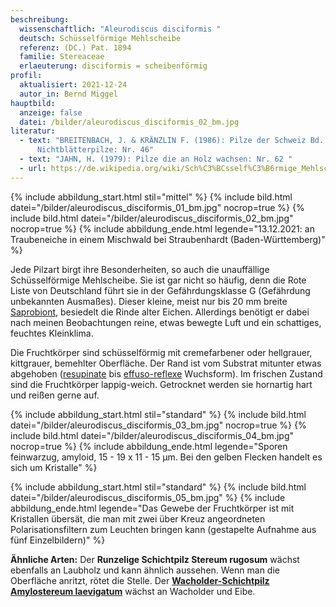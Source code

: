 ```yaml
---
beschreibung:
  wissenschaftlich: "Aleurodiscus disciformis "
  deutsch: Schüsselförmige Mehlscheibe
  referenz: (DC.) Pat. 1894
  familie: Stereaceae
  erlaeuterung: disciformis = scheibenförmig
profil:
  aktualisiert: 2021-12-24
  autor_in: Bernd Miggel
hauptbild:
  anzeige: false
  datei: /bilder/aleurodiscus_disciformis_02_bm.jpg
literatur:
  - text: "BREITENBACH, J. & KRÄNZLIN F. (1986): Pilze der Schweiz Bd. 2,
      Nichtblätterpilze: Nr. 46"
  - text: "JAHN, H. (1979): Pilze die an Holz wachsen: Nr. 62 "
  - url: https://de.wikipedia.org/wiki/Sch%C3%BCsself%C3%B6rmige_Mehlscheibe
---
```

{% include abbildung_start.html stil="mittel" %}
{% include bild.html datei="/bilder/aleurodiscus_disciformis_01_bm.jpg" nocrop=true %}
{% include bild.html datei="/bilder/aleurodiscus_disciformis_02_bm.jpg" nocrop=true %}
{% include abbildung_ende.html legende="13.12.2021: an Traubeneiche in einem Mischwald bei Straubenhardt (Baden-Württemberg)" %}

Jede Pilzart birgt ihre Besonderheiten, so auch die unauffällige Schüsselförmige Mehlscheibe. Sie ist gar nicht so häufig, denn die Rote Liste von Deutschland führt sie in der Gefährdungsklasse G (Gefährdung unbekannten Ausmaßes). Dieser kleine, meist nur bis 20 mm breite [Saprobiont](saprobiontisch "Glossar"), besiedelt die Rinde alter Eichen. Allerdings benötigt er dabei nach meinen Beobachtungen reine, etwas bewegte Luft und ein schattiges, feuchtes Kleinklima.

Die Fruchtkörper sind schüsselförmig mit cremefarbener oder hellgrauer, kittgrauer, bemehlter Oberfläche. Der Rand ist vom Substrat mitunter etwas abgehoben ([resupinate](resupinat "Glossar") bis [effuso-reflexe](effuso-reflex "Glossar") Wuchsform). Im frischen Zustand sind die Fruchtkörper lappig-weich. Getrocknet werden sie hornartig hart und reißen gerne auf.

{% include abbildung_start.html stil="standard" %}
{% include bild.html datei="/bilder/aleurodiscus_disciformis_03_bm.jpg" nocrop=true %}
{% include bild.html datei="/bilder/aleurodiscus_disciformis_04_bm.jpg" nocrop=true %}
{% include abbildung_ende.html legende="Sporen feinwarzug, amyloid, 15 - 19 x 11 - 15 µm. Bei den gelben Flecken handelt es sich um Kristalle" %}

{% include abbildung_start.html stil="standard" %}
{% include bild.html datei="/bilder/aleurodiscus_disciformis_05_bm.jpg" %}
{% include abbildung_ende.html legende="Das Gewebe der Fruchtkörper ist mit Kristallen übersät, die man mit zwei über Kreuz angeordneten Polarisationsfiltern zum Leuchten bringen kann (gestapelte Aufnahme aus fünf Einzelbildern)" %}

**Ähnliche Arten:**
Der **Runzelige Schichtpilz Stereum rugosum** wächst ebenfalls an Laubholz und kann ähnlich aussehen. Wenn man die Oberfläche anritzt, rötet die Stelle.
Der **[Wacholder-Schichtpilz Amylostereum laevigatum](/pilze/amylostereum-laevigatum-wacholder-schichtpilz)** wächst an Wacholder und Eibe.